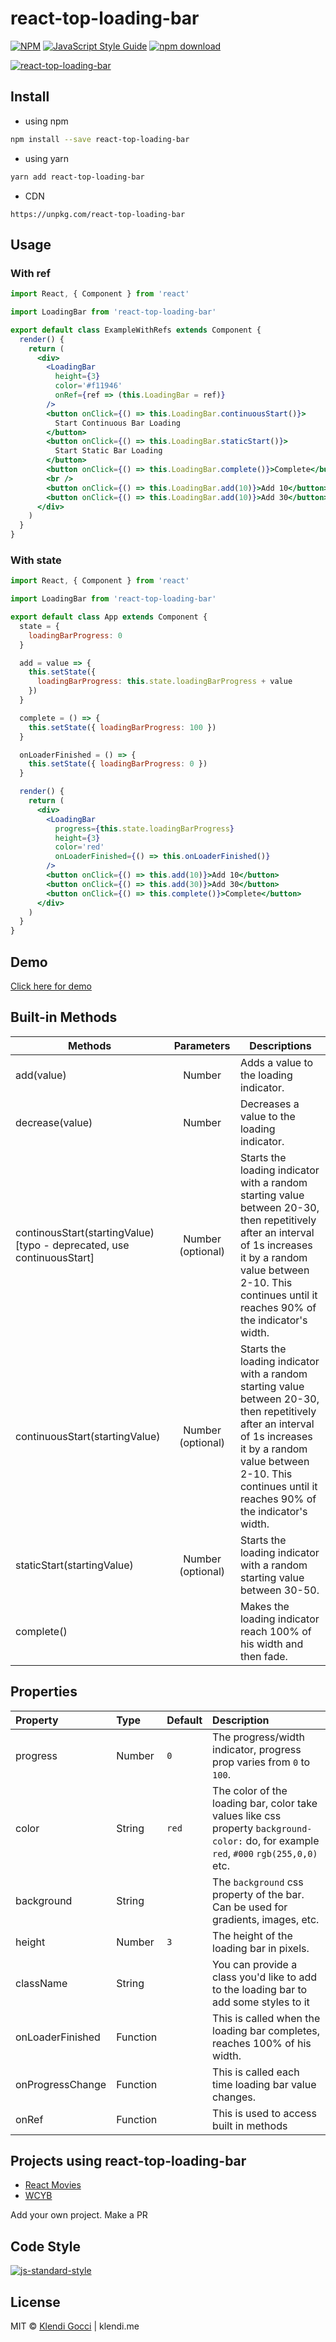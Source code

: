 # react-top-loading-bar

>

[![NPM](https://img.shields.io/npm/v/react-top-loading-bar.svg)](https://www.npmjs.com/package/react-top-loading-bar) [![JavaScript Style Guide](https://img.shields.io/badge/code_style-standard-brightgreen.svg)](https://standardjs.com)
[![npm download][download-image]][download-url]

[download-image]: https://img.shields.io/npm/dm/react-top-loading-bar.svg
[download-url]: https://npmjs.org/package/react-top-loading-bar

[![react-top-loading-bar](https://nodei.co/npm/react-top-loading-bar.png)](https://npmjs.org/package/react-top-loading-bar)

## Install

- using npm

```bash
npm install --save react-top-loading-bar
```

- using yarn

```bash
yarn add react-top-loading-bar
```

- CDN

```
https://unpkg.com/react-top-loading-bar
```

## Usage

### With ref

```jsx
import React, { Component } from 'react'

import LoadingBar from 'react-top-loading-bar'

export default class ExampleWithRefs extends Component {
  render() {
    return (
      <div>
        <LoadingBar
          height={3}
          color='#f11946'
          onRef={ref => (this.LoadingBar = ref)}
        />
        <button onClick={() => this.LoadingBar.continuousStart()}>
          Start Continuous Bar Loading
        </button>
        <button onClick={() => this.LoadingBar.staticStart()}>
          Start Static Bar Loading
        </button>
        <button onClick={() => this.LoadingBar.complete()}>Complete</button>
        <br />
        <button onClick={() => this.LoadingBar.add(10)}>Add 10</button>
        <button onClick={() => this.LoadingBar.add(10)}>Add 30</button>
      </div>
    )
  }
}
```

### With state

```jsx
import React, { Component } from 'react'

import LoadingBar from 'react-top-loading-bar'

export default class App extends Component {
  state = {
    loadingBarProgress: 0
  }

  add = value => {
    this.setState({
      loadingBarProgress: this.state.loadingBarProgress + value
    })
  }

  complete = () => {
    this.setState({ loadingBarProgress: 100 })
  }

  onLoaderFinished = () => {
    this.setState({ loadingBarProgress: 0 })
  }

  render() {
    return (
      <div>
        <LoadingBar
          progress={this.state.loadingBarProgress}
          height={3}
          color='red'
          onLoaderFinished={() => this.onLoaderFinished()}
        />
        <button onClick={() => this.add(10)}>Add 10</button>
        <button onClick={() => this.add(30)}>Add 30</button>
        <button onClick={() => this.complete()}>Complete</button>
      </div>
    )
  }
}
```

## Demo

[Click here for demo](https://klendi.github.io/react-top-loading-bar/)

## Built-in Methods

| Methods                       |    Parameters     | Descriptions                                                                                                                                                                                                                  |
| ----------------------------- | :---------------: | ----------------------------------------------------------------------------------------------------------------------------------------------------------------------------------------------------------------------------- |
| add(value)                    |      Number       | Adds a value to the loading indicator.                                                                                                                                                                                        |
| decrease(value)               |      Number       | Decreases a value to the loading indicator.                                                                                                                                                                                   |
| continousStart(startingValue) [typo - deprecated, use continuousStart] | Number (optional) | Starts the loading indicator with a random starting value between 20-30, then repetitively after an interval of 1s increases it by a random value between 2-10. This continues until it reaches 90% of the indicator's width. |
| continuousStart(startingValue) | Number (optional) | Starts the loading indicator with a random starting value between 20-30, then repetitively after an interval of 1s increases it by a random value between 2-10. This continues until it reaches 90% of the indicator's width. |
| staticStart(startingValue)    | Number (optional) | Starts the loading indicator with a random starting value between 30-50.                                                                                                                                                      |
| complete()                    |                   | Makes the loading indicator reach 100% of his width and then fade.                                                                                                                                                            |

## Properties

| Property         | Type     | Default | Description                                                                                                                             |
| :--------------- | :------- | :------ | :-------------------------------------------------------------------------------------------------------------------------------------- |
| progress         | Number   | `0`     | The progress/width indicator, progress prop varies from `0` to `100`.                                                                   |
| color            | String   | `red`   | The color of the loading bar, color take values like css property `background-color:` do, for example `red`, `#000` `rgb(255,0,0)` etc. |
| background       | String   |         | The `background` css property of the bar. Can be used for gradients, images, etc.                                                       |
| height           | Number   | `3`     | The height of the loading bar in pixels.                                                                                                |
| className        | String   |         | You can provide a class you'd like to add to the loading bar to add some styles to it                                                   |
| onLoaderFinished | Function |         | This is called when the loading bar completes, reaches 100% of his width.                                                               |
| onProgressChange | Function |         | This is called each time loading bar value changes.                                                                                     |
| onRef            | Function |         | This is used to access built in methods                                                                                                 |

## Projects using react-top-loading-bar

- [React Movies](https://github.com/klendi/react-movies)
- [WCYB](https://github.com/klendi/wcyb)

Add your own project. Make a PR

## Code Style

[![js-standard-style](https://cdn.rawgit.com/standard/standard/master/badge.svg)](http://standardjs.com)

## License

MIT © [Klendi Gocci](https://klendi.me) | klendi.me
